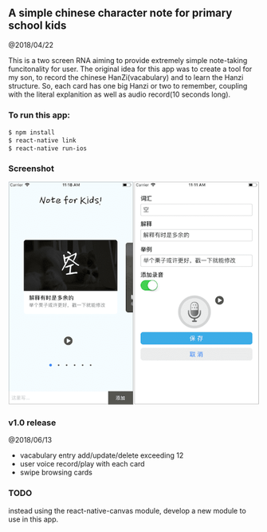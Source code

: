 A simple chinese character note for primary school kids
------------------------

@2018/04/22

This is a two screen RNA aiming to provide extremely simple note-taking funcitonality for user. The original idea for this app was to create a tool for my son, to record the chinese HanZi(vacabulary) and to learn the Hanzi structure. So, each card has one big Hanzi or two to remember, coupling with the literal explanition as well as audio record(10 seconds long).


### To run this app:

```
$ npm install
$ react-native link
$ react-native run-ios
```


### Screenshot

![](screenshots.png)


### v1.0 release

@2018/06/13

* vacabulary entry add/update/delete exceeding 12
* user voice record/play with each card
* swipe browsing cards


### TODO

instead using the react-native-canvas module, develop a new module to use in this app.
